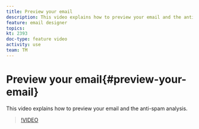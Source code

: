 ```yaml
---
title: Preview your email
description: This video explains how to preview your email and the anti-spam analysis.
feature: email designer 
topics: 
kt: 2393
doc-type: feature video
activity: use
team: TM
---
```


# Preview your email{#preview-your-email}

This video explains how to preview your email and the anti-spam analysis.

>[!VIDEO](https://video.tv.adobe.com/v/25921?quality=12)
